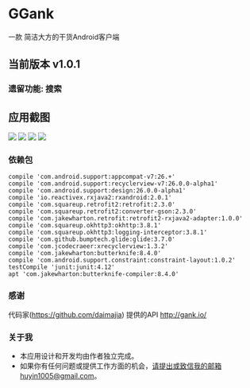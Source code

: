 # GGank
一款 简洁大方的干货Android客户端

## 当前版本 v1.0.1

### 遗留功能: 搜索

## 应用截图

![](https://github.com/a876980961/GGank/blob/master/art/screenshot01.png)
![](https://github.com/a876980961/GGank/blob/master/art/screenshot02.png)
![](https://github.com/a876980961/GGank/blob/master/art/screenshot03.png)
![](https://github.com/a876980961/GGank/blob/master/art/screenshot04.png)

### 依赖包
    compile 'com.android.support:appcompat-v7:26.+'
    compile 'com.android.support:recyclerview-v7:26.0.0-alpha1'
    compile 'com.android.support:design:26.0.0-alpha1'
    compile 'io.reactivex.rxjava2:rxandroid:2.0.1'
    compile 'com.squareup.retrofit2:retrofit:2.3.0'
    compile 'com.squareup.retrofit2:converter-gson:2.3.0'
    compile 'com.jakewharton.retrofit:retrofit2-rxjava2-adapter:1.0.0'
    compile 'com.squareup.okhttp3:okhttp:3.8.1'
    compile 'com.squareup.okhttp3:logging-interceptor:3.8.1'
    compile 'com.github.bumptech.glide:glide:3.7.0'
    compile 'com.jcodecraeer:xrecyclerview:1.3.2'
    compile 'com.jakewharton:butterknife:8.4.0'
    compile 'com.android.support.constraint:constraint-layout:1.0.2'
    testCompile 'junit:junit:4.12'
    apt 'com.jakewharton:butterknife-compiler:8.4.0'

### 感谢

代码家(https://github.com/daimajia) 提供的API http://gank.io/

### 关于我

* 本应用设计和开发均由作者独立完成。
* 如果你有任何问题或提供工作方面的机会，请提出或致信我的邮箱huyin1005@gmail.com。
